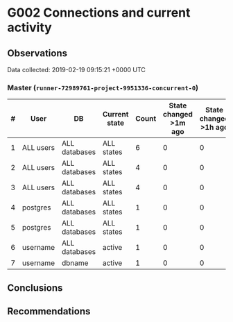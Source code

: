 # G002 Connections and current activity #

## Observations ##
Data collected: 2019-02-19 09:15:21 +0000 UTC  


### Master (`runner-72989761-project-9951336-concurrent-0`) ###
\# | User | DB | Current state | Count | State changed >1m ago | State changed >1h ago
----|------|----|---------------|-------|-----------------------|-----------------------
1 | ALL users | ALL databases | ALL states | 6 | 0 | 0
2 | ALL users | ALL databases | ALL states | 4 | 0 | 0
3 | ALL users | ALL databases | ALL states | 4 | 0 | 0
4 | postgres | ALL databases | ALL states | 1 | 0 | 0
5 | postgres | ALL databases | ALL states | 1 | 0 | 0
6 | username | ALL databases | active | 1 | 0 | 0
7 | username | dbname | active | 1 | 0 | 0




## Conclusions ##


## Recommendations ##

